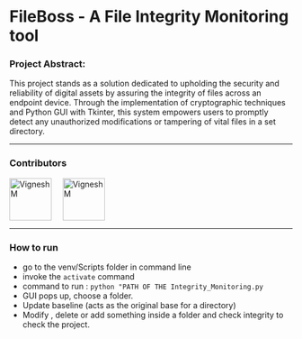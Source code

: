 ﻿# FileBoss - A File Integrity Monitoring tool

### Project Abstract:

This project stands as a solution dedicated to upholding the security and reliability of digital assets by assuring the integrity of files across an endpoint device. Through the implementation of cryptographic techniques and Python GUI with Tkinter, this system empowers users to promptly detect any unauthorized modifications or tampering of vital files in a set directory. 

---

### Contributors
<p align="left">
<a href="https://www.linkedin.com/in/vignesh-m-a56a8a1a0/" target="blank"><img align="center" src="https://i.ibb.co/n3gHR3C/vicky-png.png" alt="Vignesh M" height="75" width="75" /></a> &nbsp; &nbsp;
<a href="https://www.linkedin.com/in/jeyavasan-t/" target="blank"><img align="center" src="https://i.ibb.co/5hWwmNV/jeyesh-png.png" alt="Vignesh M" height="75" width="75" /></a> &nbsp; &nbsp;

---
### How to run

- go to the venv/Scripts folder in command line
- invoke the `activate` command
- command to run : `python "PATH OF THE Integrity_Monitoring.py`
- GUI pops up, choose a folder.
- Update baseline (acts as the original base for a directory)
- Modify , delete or add something inside a folder and check integrity to check the project.
